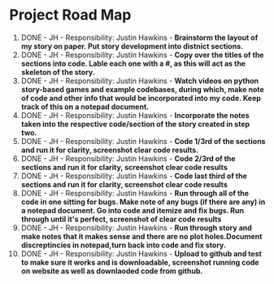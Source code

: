 <h1> Project Road Map </h1>

1.  DONE - JH -  Responsibility: Justin Hawkins  - **Brainstorm the layout of my story on paper. Put story development into distnict sections.**
1.  DONE - JH -  Responsibility: Justin Hawkins  - **Copy over the titles of the sections into code. Lable each one with a #, as this will act as the skeleton of the story.**
1.  DONE - JH -  Responsibility: Justin Hawkins  - **Watch videos on python story-based games and example codebases, during which, make note of code and other info that would be incorporated into my code. Keep track of this on a notepad document.**
1.  DONE - JH - Responsibility: Justin Hawkins  - **Incorporate the notes taken into the respective code/section of the story created in step two.**
1.  DONE - JH - Responsibility: Justin Hawkins  - **Code 1/3rd of the sections and run it for clarity, screenshot clear code results.**
1.  DONE - JH - Responsibility: Justin Hawkins  - **Code 2/3rd of the sections and run it for clarity, screenshot clear code results**
1.  DONE - JH - Responsibility: Justin Hawkins  - **Code last third of the sections and run it for clarity, screenshot clear code results**
1.  DONE - JH - Responsibility: Justin Hawkins  - **Run through all of the code in one sitting for bugs. Make note of any bugs (if there are any) in a notepad document. Go into code and itemize and fix bugs. Run through until it's perfect, screenshot of clear code results**
1.  DONE - JH - Responsibility: Justin Hawkins  - **Run through story and make notes that it makes sense and there are no plot holes.Document discreptincies in notepad,turn back into code and fix story.**
1.  DONE - JH - Responsibility: Justin Hawkins  - **Upload to github and test to make sure it works and is downloadable, screenshot running code on website as well as downlaoded code from github.**


   
